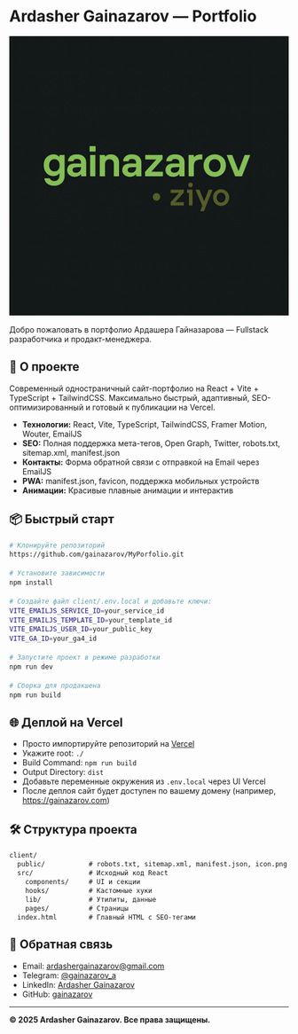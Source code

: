 # Ardasher Gainazarov — Portfolio

![Preview](client/icon.png)

Добро пожаловать в портфолио Ардашера Гайназарова — Fullstack разработчика и продакт-менеджера.

## 🚀 О проекте

Современный одностраничный сайт-портфолио на React + Vite + TypeScript + TailwindCSS. Максимально быстрый, адаптивный, SEO-оптимизированный и готовый к публикации на Vercel.

- **Технологии:** React, Vite, TypeScript, TailwindCSS, Framer Motion, Wouter, EmailJS
- **SEO:** Полная поддержка мета-тегов, Open Graph, Twitter, robots.txt, sitemap.xml, manifest.json
- **Контакты:** Форма обратной связи с отправкой на Email через EmailJS
- **PWA:** manifest.json, favicon, поддержка мобильных устройств
- **Анимации:** Красивые плавные анимации и интерактив

## 📦 Быстрый старт

```bash
# Клонируйте репозиторий
https://github.com/gainazarov/MyPorfolio.git

# Установите зависимости
npm install

# Создайте файл client/.env.local и добавьте ключи:
VITE_EMAILJS_SERVICE_ID=your_service_id
VITE_EMAILJS_TEMPLATE_ID=your_template_id
VITE_EMAILJS_USER_ID=your_public_key
VITE_GA_ID=your_ga4_id

# Запустите проект в режиме разработки
npm run dev

# Сборка для продакшена
npm run build
```

## 🌐 Деплой на Vercel

- Просто импортируйте репозиторий на [Vercel](https://vercel.com/)
- Укажите root: `./`
- Build Command: `npm run build`
- Output Directory: `dist`
- Добавьте переменные окружения из `.env.local` через UI Vercel
- После деплоя сайт будет доступен по вашему домену (например, https://gainazarov.com)

## 🛠️ Структура проекта

```
client/
  public/           # robots.txt, sitemap.xml, manifest.json, icon.png
  src/              # Исходный код React
    components/     # UI и секции
    hooks/          # Кастомные хуки
    lib/            # Утилиты, данные
    pages/          # Страницы
  index.html        # Главный HTML с SEO-тегами
```

## 📧 Обратная связь

- Email: ardashergainazarov@gmail.com
- Telegram: [@gainazarov_a](https://t.me/gainazarov_a)
- LinkedIn: [Ardasher Gainazarov](https://www.linkedin.com/in/ardasher-gainazarov)
- GitHub: [gainazarov](https://github.com/gainazarov)

---

**© 2025 Ardasher Gainazarov. Все права защищены.**
